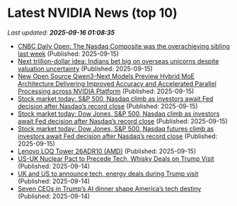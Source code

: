 # Latest NVIDIA News (top 10)
_Last updated: **2025-09-16 01:08:35**_

- [CNBC Daily Open: The Nasdaq Composite was the overachieving sibling last week](https://www.cnbc.com/2025/09/15/cnbc-daily-open-the-nasdaq-composite-was-the-overachieving-sibling-last-week.html) (Published: 2025-09-15)
- [Next trillion-dollar idea: Indians bet big on overseas unicorns despite valuation uncertainty](https://economictimes.indiatimes.com/wealth/invest/next-trillion-dollar-idea-indians-bet-big-on-overseas-unicorns-despite-valuation-uncertainty/articleshow/123864702.cms) (Published: 2025-09-15)
- [New Open Source Qwen3-Next Models Preview Hybrid MoE Architecture Delivering Improved Accuracy and Accelerated Parallel Processing across NVIDIA Platform](https://developer.nvidia.com/blog/new-open-source-qwen3-next-models-preview-hybrid-moe-architecture-delivering-improved-accuracy-and-accelerated-parallel-processing-across-nvidia-platform/) (Published: 2025-09-15)
- [Stock market today: S&P 500, Nasdaq climb as investors await Fed decision after Nasdaq’s record close](https://finance.yahoo.com/news/live/stock-market-today-sp-500-nasdaq-climb-as-investors-await-fed-decision-after-nasdaqs-record-close-000206835.html) (Published: 2025-09-15)
- [Stock market today: Dow Jones, S&P 500, Nasdaq climb as investors await Fed decision after Nasdaq’s record close](https://finance.yahoo.com/news/live/stock-market-today-dow-jones-sp-500-nasdaq-climb-as-investors-await-fed-decision-after-nasdaqs-record-close-000206865.html) (Published: 2025-09-15)
- [Stock market today: Dow Jones, S&P 500, Nasdaq futures climb as investors await Fed decision after Nasdaq’s record close](https://finance.yahoo.com/news/live/stock-market-today-dow-jones-sp-500-nasdaq-futures-climb-as-investors-await-fed-decision-after-nasdaqs-record-close-000206333.html) (Published: 2025-09-15)
- [Lenovo LOQ Tower 26ADR10 (AMD)](https://thegadgetflow.com/?p=701336) (Published: 2025-09-15)
- [US-UK Nuclear Pact to Precede Tech, Whisky Deals on Trump Visit](https://financialpost.com/pmn/business-pmn/us-uk-nuclear-pact-to-precede-tech-whisky-deals-on-trump-visit) (Published: 2025-09-14)
- [UK and US to announce tech, energy deals during Trump visit](https://www.yahoo.com/news/articles/uk-us-announce-tech-energy-230604172.html) (Published: 2025-09-14)
- [Seven CEOs in Trump’s AI dinner shape America’s tech destiny](https://blogs.lse.ac.uk/businessreview/2025/09/15/seven-ceos-in-trumps-ai-dinner-shape-americas-tech-destiny/) (Published: 2025-09-14)
